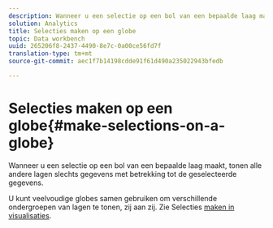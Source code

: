 ```yaml
---
description: Wanneer u een selectie op een bol van een bepaalde laag maakt, tonen alle andere lagen slechts gegevens met betrekking tot de geselecteerde gegevens.
solution: Analytics
title: Selecties maken op een globe
topic: Data workbench
uuid: 265206f8-2437-4490-8e7c-0a00ce56fd7f
translation-type: tm+mt
source-git-commit: aec1f7b14198cdde91f61d490a235022943bfedb

---
```



# Selecties maken op een globe{#make-selections-on-a-globe}

Wanneer u een selectie op een bol van een bepaalde laag maakt, tonen alle andere lagen slechts gegevens met betrekking tot de geselecteerde gegevens.

U kunt veelvoudige globes samen gebruiken om verschillende ondergroepen van lagen te tonen, zij aan zij. Zie Selecties [maken in visualisaties](../../../../home/c-get-started/c-vis/c-sel-vis/c-sel-vis.md#concept-012870ec22c7476e9afbf3b8b2515746).
